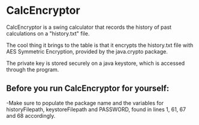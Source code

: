 # CalcEncryptor

CalcEncryptor is a swing calculator that records the history of past calculations on a "history.txt" file.

The cool thing it brings to the table is that it encrypts the history.txt file with AES Symmetric Encryption, provided by the java.crypto package.

The private key is stored securely on a java keystore, which is accessed through the program.

## Before you run CalcEncryptor for yourself:

-Make sure to populate the package name and the variables for historyFilepath, keystoreFilepath and PASSWORD, found in lines 1, 61, 67 and 68 accordingly.
